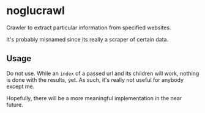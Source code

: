 # noglucrawl

Crawler to extract particular information from specified websites. 

It's probably misnamed since its really a scraper of certain data.

## Usage
Do not use.
While an `index` of a passed url and its children will work, nothing is done with the results, yet. As such, it's really not useful for anybody except me.

Hopefully, there will be a more meaningful implementation in the near future.
